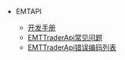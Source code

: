 * EMTAPI

  * [开发手册](东方财富证券极速交易系统交易API开发手册.md)
  * [EMTTraderApi常见问题](EMTTraderApi常见问题.md)
  * [EMTTraderApi错误编码列表](EMTTraderApi错误编码列表.md)
